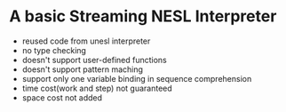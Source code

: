# A basic Streaming NESL Interpreter

+ reused code from unesl interpreter
+ no type checking
+ doesn't support user-defined functions
+ doesn't support pattern maching
+ support only one variable binding in sequence comprehension
+ time cost(work and step) not guaranteed
+ space cost not added
